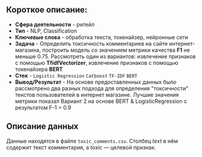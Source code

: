 ## Короткое описание:
* **Сфера деятельности** - ритейл
* **Тип** - NLP, Classification
* **Ключевые слова** - обработка текста, токенайзер, нейронные сети
* **Задача** - Определить токсичность комментариев на сайте интернет-магазина, построить модель со значением метрики качества **F1** не меньше 0.75. Рассмотреть один из вариантов: извлечение признаков с помощью **TfidfVectorizer**, извлечение признаков с помощью токенайзера **BERT**
* **Стек** - `Logistic Regression` `Catboost` `TF-IDF` `BERT`
* **Вывод/Результат** - На основе предоставленных данных было рассмотрено два разных подхода для определения "токсичности" текстов пользователей в интернет магазине. Лучшие значения метрики показал Вариант 2 на основе BERT & LogisticRegression c результатом F-1 = 0.9

## Описание данных
Данные находятся в файле `toxic_comments.csv`. Столбец *text* в нём содержит текст комментария, а *toxic* — целевой признак.



